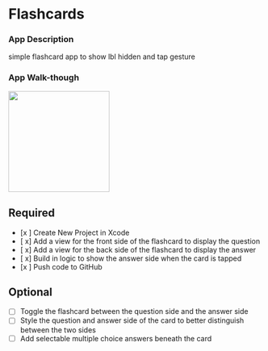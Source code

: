 # Flashcards

### App Description
simple flashcard app to show lbl hidden and tap gesture

### App Walk-though

<img src="https://makeagif.com/gif/labonegif-xsSEwp" width=200><br>


## Required
- [x ] Create New Project in Xcode
- [ x] Add a view for the front side of the flashcard to display the question
- [ x] Add a view for the back side of the flashcard to display the answer
- [ x] Build in logic to show the answer side when the card is tapped
- [x ] Push code to GitHub
## Optional
- [ ] Toggle the flashcard between the question side and the answer side
- [ ] Style the question and answer side of the card to better distinguish between the two sides
- [ ] Add selectable multiple choice answers beneath the card
